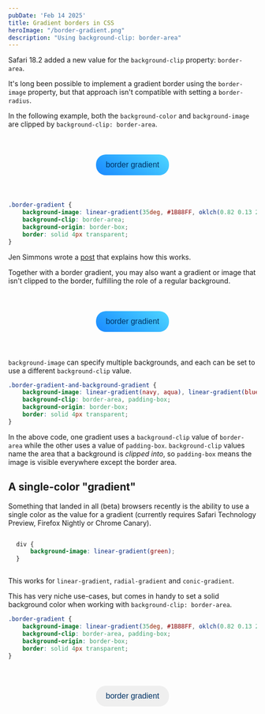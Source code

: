 ```yaml
---
pubDate: 'Feb 14 2025'
title: Gradient borders in CSS
heroImage: "/border-gradient.png"
description: "Using background-clip: border-area"
---
```


<style>
@supports(background-image: linear-gradient(green)) {
    .gradient-demo {
    width: 100px;
    height: 100px;
    background-image: linear-gradient(green);
}
}

.border-gradient-1 {
    background-image: linear-gradient(35deg, #1B88FF, oklch(0.82 0.13 223.75));
    border: solid 4px transparent;
    background-clip: border-area;
    background-origin: border-box;
    border-radius: 20px;
    font-size: 16px;
    font-weight: 500;
    font-stretch: 110%;
    padding: 8px 16px;
    margin: auto;
    display: block;
    color:rgb(0, 51, 101);
}

.border-gradient-2 {
    background-image: linear-gradient(35deg, #1B88FF, oklch(0.82 0.13 223.75)), linear-gradient(35deg, oklch(1 0.13 223.75), #fdf7ff);
    border: solid 4px transparent;
    background-clip: border-area, padding-box;
    background-origin: border-box;
    border-radius: 20px;
    font-size: 16px;
    font-weight: 500;
    font-stretch: 110%;
    padding: 8px 16px;
    margin: auto;
    display: block;
    color:rgb(0, 51, 101);
}

.border-gradient {
    background-image: linear-gradient(35deg, #1B88FF, oklch(0.82 0.13 223.75)), linear-gradient(white);
    border: solid 4px transparent;
    background-clip: border-area, padding-box;
    background-origin: border-box;
    border-radius: 20px;
    font-size: 16px;
    font-weight: 500;
    font-stretch: 110%;
    padding: 8px 16px;
    margin: auto;
    display: block;
    color:rgb(0, 51, 101);
}

.transparency-bg {
    aspect-ratio: 2 / 1;
    height: 120px;
    background-image: url('/whitegraysquare.svg');
    background-repeat: round;
    margin-inline: auto;
    align-content: center;
}

@media (min-width: 440px) {
    .transparency-bg {
    aspect-ratio: 4 / 1
}
}

</style>

Safari 18.2 added a new value for the `background-clip` property: `border-area`.

It's long been possible to implement a gradient border using the `border-image` property, but that approach isn't compatible with setting a `border-radius`.

In the following example, both the `background-color` and `background-image` are clipped by `background-clip: border-area`.

<div class="transparency-bg">
<button class="border-gradient-1">border gradient</button>
</div>

```css
.border-gradient {
    background-image: linear-gradient(35deg, #1B88FF, oklch(0.82 0.13 223.75));
    background-clip: border-area;
    background-origin: border-box;
    border: solid 4px transparent;
}
```

Jen Simmons wrote a [post](https://webkit.org/blog/16214/background-clip-border-area/) that explains how this works.

Together with a border gradient, you may also want a gradient or image that isn't clipped to the border, fulfilling the role of a regular background.

<div class="transparency-bg">
<button class="border-gradient-2">border gradient</button>
</div>

`background-image` can specify multiple backgrounds, and each can be set to use a different `background-clip` value.

```css
.border-gradient-and-background-gradient {
    background-image: linear-gradient(navy, aqua), linear-gradient(blue, white);
    background-clip: border-area, padding-box;
    background-origin: border-box;
    border: solid 4px transparent;
}
```

In the above code, one gradient uses a `background-clip` value of `border-area` while the other uses a value of `padding-box`. `background-clip` values name the area that a background is _clipped into_, so `padding-box` means the image is visible everywhere except the border area.

## A single-color "gradient"

Something that landed in all (beta) browsers recently is the ability to use a single color as the value for a gradient (currently requires Safari Technology Preview, Firefox Nightly or Chrome Canary).

<div style="display: grid; grid-template-columns: max-content 1fr; gap: 16px; align-items: center;">
<div class="gradient-demo"></div>

```css
div {
    background-image: linear-gradient(green);
}
```

</div>

This works for `linear-gradient`, `radial-gradient` and `conic-gradient`.

This has very niche use-cases, but comes in handy to set a solid background color when working with `background-clip: border-area`.

```css
.border-gradient {
    background-image: linear-gradient(35deg, #1B88FF, oklch(0.82 0.13 223.75)), linear-gradient(white);
    background-clip: border-area, padding-box;
    background-origin: border-box;
    border: solid 4px transparent;
}
```

<div class="transparency-bg">
<button class="border-gradient">border gradient</button>
</div>
